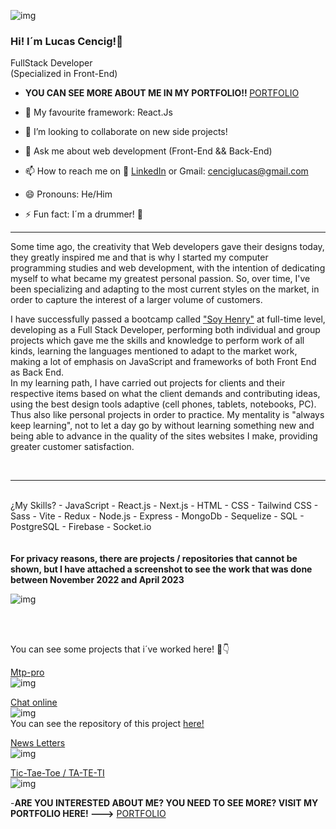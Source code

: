 
![img](https://i.postimg.cc/LXYnYWLn/fot.jpg)
### Hi! I´m Lucas Cencig!👋

FullStack Developer <br>
(Specialized in Front-End)

- <b>YOU CAN SEE MORE ABOUT ME IN MY PORTFOLIO!! </b> [PORTFOLIO](https://porfolio-2024.vercel.app/)

- 🌱 My favourite framework:  React.Js
- 👯 I’m looking to collaborate on new side projects!
- 💬 Ask me about web development (Front-End && Back-End)
- 📫 How to reach me on 🔗 [LinkedIn](https://www.linkedin.com/in/lucas-cencig-aa4a001b6/) or Gmail: cenciglucas@gmail.com
- 😄 Pronouns: He/Him
- ⚡ Fun fact: I´m a drummer! 🥁 
<hr/>

Some time ago, the creativity that Web developers
          gave their designs today, they greatly inspired me
          and that is why I started my computer programming studies and
          web development, with the intention of dedicating myself to what became
          my greatest personal passion. So, over time, I've
          been specializing and adapting to the most current styles on the market,
          in order to capture the interest of a larger volume of customers.

I have successfully passed a bootcamp called <u>"Soy Henry"</u> at
          full-time level, developing as a Full Stack Developer, performing
          both individual and group projects which gave me the
          skills and knowledge to perform work of all kinds,
          learning the languages ​​mentioned to adapt to the market
          work, making a lot of emphasis on JavaScript and frameworks of both
          Front End as Back End.<br>
          In my learning path, I have carried out projects for clients and
          their respective items based on what the client demands and
          contributing ideas, using the best design tools
          adaptive (cell phones, tablets, notebooks, PC). Thus also like
          personal projects in order to practice. 
          My mentality is "always keep learning", not to let a day go by
          without learning something new and being able to advance in the quality of the sites
          websites I make, providing greater customer satisfaction.
          
        
<br>
  <hr/>
<br>
¿My Skills?
- JavaScript
- React.js
- Next.js
- HTML
- CSS
- Tailwind CSS
- Sass
- Vite
- Redux
- Node.js
- Express
- MongoDb
- Sequelize
- SQL
- PostgreSQL
- Firebase
- Socket.io
<br>
<br>
<br>
<b>For privacy reasons, there are projects / repositories that cannot be shown, but I have attached a screenshot to see the work that was done between November 2022 and April 2023 </b>

![img](https://i.postimg.cc/TYHRTb2G/commits.jpg)

<br>
<br>


You can see some projects that i´ve worked here! 🔽👇
<br>

[Mtp-pro](https://www.mailtrackpro.com/)<br>
![img](https://i.postimg.cc/yNBrQqvS/mtp1.png)<br>


[Chat online](https://chat-online-blue.vercel.app/)<br>
![img](https://i.postimg.cc/3J7f1QN5/chatt1.png)<br>
You can see the repository of this project [here!](https://chat-online-blue.vercel.app/)


[News Letters](https://newsletter-sing-up-nu.vercel.app/)<br>
![img](https://i.postimg.cc/Hk3Lnmcp/newsletters1.png)


[Tic-Tae-Toe / TA-TE-TI](https://tateti-ten.vercel.app/)<br>
![img](https://i.postimg.cc/gJGFZXfQ/tateti1.png)


-<b>ARE YOU INTERESTED ABOUT ME? YOU NEED TO SEE MORE? VISIT MY PORTFOLIO HERE! ---></b> [PORTFOLIO](https://porfolio-2024.vercel.app/)
